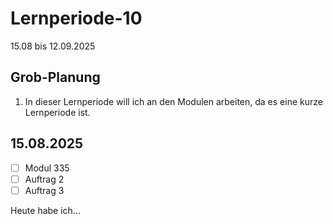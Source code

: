 # Lernperiode-10

15.08 bis 12.09.2025

## Grob-Planung

1. In dieser Lernperiode will ich an den Modulen arbeiten, da es eine kurze Lernperiode ist.

## 15.08.2025

- [ ] Modul 335
- [ ] Auftrag 2
- [ ] Auftrag 3

Heute habe ich...
